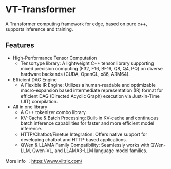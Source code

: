 # VT-Transformer
A Transformer computing framework for edge, based on pure c++, supports inference and training.

## Features

- High-Performance Tensor Computation 
    - Tensortype library: A lightweight C++ tensor library supporting mixed precision computing (F32, F16, BF16, Q8, Q4, PQ) on diverse hardware backends (CUDA, OpenCL, x86, ARM64).
- Efficient DAG Engine
    - A Flexible IR Engine: Utilizes a human-readable and optimizable macro-expansion based intermediate representation (IR) format for efficient DAG (Directed Acyclic Graph) execution via Just-In-Time (JIT) compilation.
- All in one library
    - A C++ tokenizer combo library.
    - KV-Cache & Batch Processing: Built-in KV-cache and continuous batch inference capabilities for faster and more efficient model inference.
    - HTTP/Chatbot/Finetue Integration: Offers native support for developing chatbot and HTTP-based applications.
    - QWen & LLAMA Family Compatibility: Seamlessly works with QWen-LLM, Qwen-VL, and LLAMA3-LLM language model families.


More info ：https://www.viitrix.com/